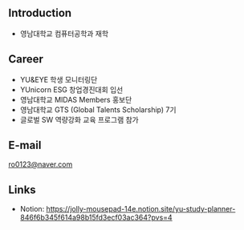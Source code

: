 ## Introduction
- 영남대학교 컴퓨터공학과 재학
## Career
- YU&EYE 학생 모니터링단
- YUnicorn ESG 창업경진대회 입선
- 영남대학교 MIDAS Members 홍보단
- 영남대학교 GTS (Global Talents Scholarship) 7기
- 글로벌 SW 역량강화 교육 프로그램 참가
## E-mail
ro0123@naver.com
## Links
- Notion: https://jolly-mousepad-14e.notion.site/yu-study-planner-846f6b345f614a98b15fd3ecf03ac364?pvs=4
